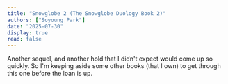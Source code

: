 ```yaml
---
title: "Snowglobe 2 (The Snowglobe Duology Book 2)"
authors: ["Soyoung Park"]
date: "2025-07-30"
display: true
read: false
---
```


Another sequel, and another hold that I didn't expect would come up so quickly. So I'm keeping aside some other books (that I own) to get through this one before the loan is up.